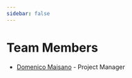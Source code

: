 ```yaml
---
sidebar: false
---
```


# Team Members

- [Domenico Maisano](mailto:dm583@njit.edu) - Project Manager
